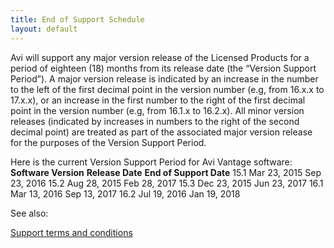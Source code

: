 ```yaml
---
title: End of Support Schedule
layout: default
---
```

Avi will support any major version release of the Licensed Products for a period of eighteen (18) months from its release date (the “Version Support Period”). A major version release is indicated by an increase in the number to the left of the first decimal point in the version number (e.g, from 16.x.x to 17.x.x), or an increase in the first number to the right of the first decimal point in the version number (e.g, from 16.1.x to 16.2.x). All minor version releases (indicated by increases in numbers to the right of the second decimal point) are treated as part of the associated major version release for the purposes of the Version Support Period.

Here is the current Version Support Period for Avi Vantage software:
**Software Version** **Release Date** **End of Support Date** 15.1 Mar 23, 2015 Sep 23, 2016 15.2 Aug 28, 2015 Feb 28, 2017 15.3 Dec 23, 2015 Jun 23, 2017 16.1 Mar 13, 2016 Sep 13, 2017 16.2 Jul 19, 2016 Jan 19, 2018

See also:

<a href="/support-terms-and-conditions/">Support terms and conditions</a>